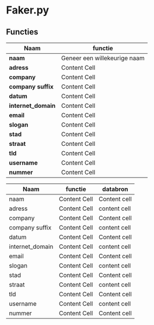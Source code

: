 # Faker.py #

## Functies ##

**Naam**           | **functie**   |
--------           | -----------   |
**naam**           | Geneer een willekeurige naam  |
**adress**         | Content Cell  |
**company**        | Content Cell  |
**company suffix** | Content Cell  |
**datum**          | Content Cell  |
**internet_domain**| Content Cell  |
**email**          | Content Cell  |
**slogan**         | Content Cell  |
**stad**           | Content Cell  |
**straat**         | Content Cell  |
**tld**            | Content Cell  |
**username**       | Content Cell  |
**nummer**         | Content Cell  |

Naam            | functie       | databron     |
--------------- | --------------|------------- |
naam            | Content Cell  | Content cell |
adress          | Content Cell  | content cell |
company         | Content Cell  | Content cell |
company suffix  | Content Cell  | content cell |
datum           | Content Cell  | Content cell |
internet_domain | Content Cell  | content cell |
email           | Content Cell  | Content cell |
slogan          | Content Cell  | content cell |
stad            | Content Cell  | Content cell |
straat          | Content Cell  | content cell |
tld             | Content Cell  | Content cell |
username        | Content Cell  | content cell |
nummer          | Content Cell  | Content cell |

